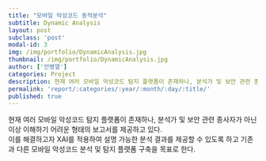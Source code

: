 ```yaml
---
title: "모바일 악성코드 동적분석"
subtitle: Dynamic Analysis
layout: post
subclass: 'post'
modal-id: 3
img: /img/portfolio/DynamicAnalysis.jpg
thumbnail: /img/portfolio/DynamicAnalysis.jpg
author: ['안병열']
categories: Project
description: 현재 여러 모바일 악성코드 탐지 플랫폼이 존재하나, 분석가 및 보안 관련 종사자가 아닌 이상 이해하기 어려운 형태의 보고서를 제공하고 있다. 이를 해결하고자 XAI를 적용하여 설명 가능한 분석 결과를 제공할 수 있도록 하고 기존과 다른 모바일 악성코드 분석 및 탐지 플랫폼 구축을 목표로 한다.
permalink: 'report/:categories/:year/:month/:day/:title/'
published: true
---
```


현재 여러 모바일 악성코드 탐지 플랫폼이 존재하나, 분석가 및 보안 관련 종사자가 아닌 이상 이해하기 어려운 형태의 보고서를 제공하고 있다.  
이를 해결하고자 XAI를 적용하여 설명 가능한 분석 결과를 제공할 수 있도록 하고 기존과 다른 모바일 악성코드 분석 및 탐지 플랫폼 구축을 목표로 한다.